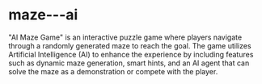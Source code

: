 # maze---ai
"AI Maze Game" is an interactive puzzle game where players navigate through a randomly generated maze to reach the goal. The game utilizes Artificial Intelligence (AI) to enhance the experience by including features such as dynamic maze generation, smart hints, and an AI agent that can solve the maze as a demonstration or compete with the player.
